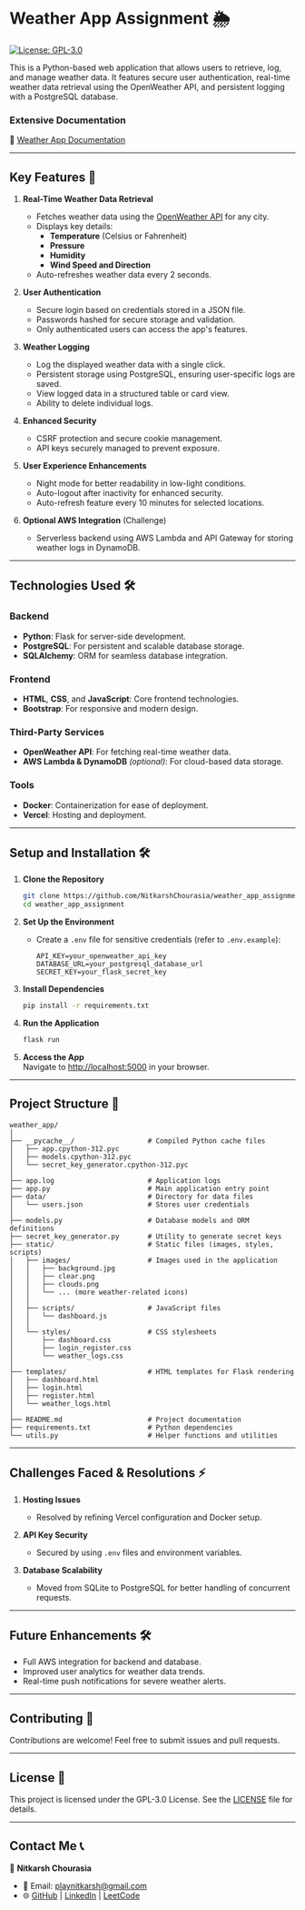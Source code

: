 # **Weather App Assignment 🌦️**

[![License: GPL-3.0](https://img.shields.io/badge/License-GPL%20v3-blue.svg)](LICENSE)

This is a Python-based web application that allows users to retrieve, log, and manage weather data. It features secure user authentication, real-time weather data retrieval using the OpenWeather API, and persistent logging with a PostgreSQL database.

<!-- ### **Live Demo**
🌐 [Weather App Assignment](https://weather-app-assignment-green.vercel.app/) -->

### **Extensive Documentation**
📖 [Weather App Documentation](https://nitkarshchourasia.github.io/weather_app_assignment/)

---

## **Key Features** 🚀

1. **Real-Time Weather Data Retrieval**
   - Fetches weather data using the [OpenWeather API](https://openweathermap.org/current) for any city.
   - Displays key details:  
     - **Temperature** (Celsius or Fahrenheit)  
     - **Pressure**  
     - **Humidity**  
     - **Wind Speed and Direction**
   - Auto-refreshes weather data every 2 seconds.

2. **User Authentication**
   - Secure login based on credentials stored in a JSON file.
   - Passwords hashed for secure storage and validation.
   - Only authenticated users can access the app's features.

3. **Weather Logging**
   - Log the displayed weather data with a single click.
   - Persistent storage using PostgreSQL, ensuring user-specific logs are saved.
   - View logged data in a structured table or card view.
   - Ability to delete individual logs.

4. **Enhanced Security**
   - CSRF protection and secure cookie management.
   - API keys securely managed to prevent exposure.

5. **User Experience Enhancements**
   - Night mode for better readability in low-light conditions.
   - Auto-logout after inactivity for enhanced security.
   - Auto-refresh feature every 10 minutes for selected locations.

6. **Optional AWS Integration** (Challenge)
   - Serverless backend using AWS Lambda and API Gateway for storing weather logs in DynamoDB.

---

## **Technologies Used** 🛠️

### **Backend**
- **Python**: Flask for server-side development.
- **PostgreSQL**: For persistent and scalable database storage.
- **SQLAlchemy**: ORM for seamless database integration.

### **Frontend**
- **HTML**, **CSS**, and **JavaScript**: Core frontend technologies.
- **Bootstrap**: For responsive and modern design.

### **Third-Party Services**
- **OpenWeather API**: For fetching real-time weather data.
- **AWS Lambda & DynamoDB** *(optional)*: For cloud-based data storage.

### **Tools**
- **Docker**: Containerization for ease of deployment.
- **Vercel**: Hosting and deployment.

---

## **Setup and Installation** 🛠️

1. **Clone the Repository**  
   ```bash
   git clone https://github.com/NitkarshChourasia/weather_app_assignment.git
   cd weather_app_assignment
   ```

2. **Set Up the Environment**  
   - Create a `.env` file for sensitive credentials (refer to `.env.example`):
     ```plaintext
     API_KEY=your_openweather_api_key
     DATABASE_URL=your_postgresql_database_url
     SECRET_KEY=your_flask_secret_key
     ```

3. **Install Dependencies**  
   ```bash
   pip install -r requirements.txt
   ```

4. **Run the Application**  
   ```bash
   flask run
   ```

5. **Access the App**  
   Navigate to [http://localhost:5000](http://localhost:5000) in your browser.

---

## **Project Structure** 📂

```plaintext
weather_app/
│
├── __pycache__/                  # Compiled Python cache files
│   ├── app.cpython-312.pyc
│   ├── models.cpython-312.pyc
│   └── secret_key_generator.cpython-312.pyc
│
├── app.log                       # Application logs
├── app.py                        # Main application entry point
├── data/                         # Directory for data files
│   └── users.json                # Stores user credentials
│
├── models.py                     # Database models and ORM definitions
├── secret_key_generator.py       # Utility to generate secret keys
├── static/                       # Static files (images, styles, scripts)
│   ├── images/                   # Images used in the application
│   │   ├── background.jpg
│   │   ├── clear.png
│   │   ├── clouds.png
│   │   └── ... (more weather-related icons)
│   │
│   ├── scripts/                  # JavaScript files
│   │   └── dashboard.js
│   │
│   └── styles/                   # CSS stylesheets
│       ├── dashboard.css
│       ├── login_register.css
│       └── weather_logs.css
│
├── templates/                    # HTML templates for Flask rendering
│   ├── dashboard.html
│   ├── login.html
│   ├── register.html
│   └── weather_logs.html
│
├── README.md                     # Project documentation
├── requirements.txt              # Python dependencies
└── utils.py                      # Helper functions and utilities
```

---

## **Challenges Faced & Resolutions** ⚡
1. **Hosting Issues**  
   - Resolved by refining Vercel configuration and Docker setup.

2. **API Key Security**  
   - Secured by using `.env` files and environment variables.

3. **Database Scalability**  
   - Moved from SQLite to PostgreSQL for better handling of concurrent requests.

---

## **Future Enhancements** 🛠️
- Full AWS integration for backend and database.
- Improved user analytics for weather data trends.
- Real-time push notifications for severe weather alerts.

---

## **Contributing** 🤝
Contributions are welcome! Feel free to submit issues and pull requests.

---

## **License** 📜
This project is licensed under the GPL-3.0 License. See the [LICENSE](LICENSE) file for details.

---

## **Contact Me** 📞

💼 **Nitkarsh Chourasia**  
- 📧 Email: [playnitkarsh@gmail.com](mailto:playnitkarsh@gmail.com)  
- 🌐 [GitHub](https://github.com/NitkarshChourasia) | [LinkedIn](https://www.linkedin.com/) | [LeetCode](https://leetcode.com/)

<!-- 

weather_app/
│
├── app/                       # Application core
│   ├── __init__.py            # App factory and initialization
│   ├── models.py              # Database models
│   ├── routes/                # Blueprint routes
│   │   ├── __init__.py        # Blueprint initialization
│   │   ├── auth.py            # Authentication routes (login/register)
│   │   ├── dashboard.py       # Dashboard-related routes
│   │   └── weather_logs.py    # Weather logging routes
│   ├── services/              # Service layer (e.g., API integrations)
│   │   ├── __init__.py        # Service initialization
│   │   └── weather_api.py     # OpenWeather API interactions
│   ├── utils/                 # Helper functions
│   │   ├── __init__.py        # Utility initialization
│   │   ├── logger.py          # Logging utilities
│   │   └── data_handler.py    # User and data manipulation utilities
│   ├── static/                # Static files (CSS, JS, Images)
│   │   ├── images/            # Images used in the app
│   │   ├── scripts/           # JavaScript files
│   │   └── styles/            # CSS stylesheets
│   └── templates/             # HTML templates
│       ├── layout.html        # Base template for consistent layout
│       ├── dashboard.html     # Dashboard page
│       ├── login.html         # Login page
│       ├── register.html      # Registration page
│       └── weather_logs.html  # Weather logs page
│
├── data/                      # Data-related files
│   └── users.json             # Mock user data for authentication
│
├── logs/                      # Log files
│   └── app.log                # Application log file
│
├── tests/                     # Unit and integration tests
│   ├── __init__.py            # Test suite initialization
│   ├── test_auth.py           # Tests for authentication
│   ├── test_weather_api.py    # Tests for weather API integration
│   └── test_weather_logs.py   # Tests for weather logging
│
├── migrations/                # Database migration scripts
│   └── (Auto-generated files by Flask-Migrate)
│
├── .env                       # Environment variables (ignored in Git)
├── .gitignore                 # Files and directories to be ignored by Git
├── LICENSE                    # License file
├── README.md                  # Project documentation
├── requirements.txt           # Python dependencies
├── secret_key_generator.py    # Script to generate Flask secret keys
└── wsgi.py                    # WSGI entry point for deployment -->
